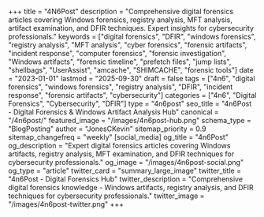 +++
title = "4N6Post"
description = "Comprehensive digital forensics articles covering Windows forensics, registry analysis, MFT analysis, artifact examination, and DFIR techniques. Expert insights for cybersecurity professionals."
keywords = ["digital forensics", "DFIR", "windows forensics", "registry analysis", "MFT analysis", "cyber forensics", "forensic artifacts", "incident response", "computer forensics", "forensic investigation", "Windows artifacts", "forensic timeline", "prefetch files", "jump lists", "shellbags", "UserAssist", "amcache", "SHIMCACHE", "forensic tools"]
date = "2023-01-01"
lastmod = "2025-09-30"
draft = false
tags = ["4n6", "digital forensics", "windows forensics", "registry analysis", "DFIR", "incident response", "forensic artifacts", "cybersecurity"]
categories = ["4n6", "Digital Forensics", "Cybersecurity", "DFIR"]
type = "4n6post"
seo_title = "4n6Post - Digital Forensics & Windows Artifact Analysis Hub"
canonical = "/4n6post/"
featured_image = "/images/4n6post-hub.png"
schema_type = "BlogPosting"
author = "JonesCKevin"
sitemap_priority = 0.9
sitemap_changefreq = "weekly"
[social_media]
  og_title = "4n6Post"
  og_description = "Expert digital forensics articles covering Windows artifacts, registry analysis, MFT examination, and DFIR techniques for cybersecurity professionals."
  og_image = "/images/4n6post-social.png"
  og_type = "article"
  twitter_card = "summary_large_image"
  twitter_title = "4n6Post - Digital Forensics Hub"
  twitter_description = "Comprehensive digital forensics knowledge - Windows artifacts, registry analysis, and DFIR techniques for cybersecurity professionals."
  twitter_image = "/images/4n6post-twitter.png"
+++

